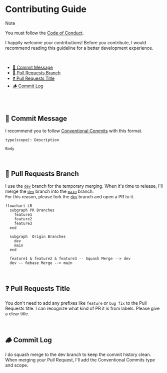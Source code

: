 # Contributing Guide<!-- omit in toc -->

> [!NOTE]
> You must follow the [Code of Conduct](./CODE_OF_CONDUCT.md).

I happily welcome your contributions!
Before you contribute,
I would recommend reading this guideline for a better development experience.

<br />

- [💬 Commit Message](#-commit-message)
- [🎋 Pull Requests Branch](#-pull-requests-branch)
- [❓ Pull Requests Title](#-pull-requests-title)
- [🪵 Commit Log](#-commit-log)

<br /><br />

## 💬 Commit Message

I recommend you to follow [Conventional Commits] with this format.

```commit message
type(scope): Description

Body
```

[Conventional Commits]: https://www.conventionalcommits.org

<br />

## 🎋 Pull Requests Branch

I use the [`dev`] branch for the temporary merging.
When it's time to release, I'll merge the [`dev`] branch into the [`main`] branch.
<br />
For this reason, please fork the [`dev`] branch and open a PR to it.

[`main`]: https://github.com/5ouma/opml-generator/tree/main
[`dev`]: https://github.com/5ouma/opml-generator/tree/dev

```mermaid
flowchart LR
  subgraph PR Branches
    feature1
    feature2
    feature3
  end

  subgraph  Origin Branches
    dev
    main
  end

  feature1 & feature2 & feature3 -- Squash Merge --> dev
  dev -- Rebase Merge --> main
```

<br />

## ❓ Pull Requests Title

You don't need to add any prefixes like `feature` or `bug fix`
to the Pull Requests title.
I can recognize what kind of PR it is from labels.
Please give a clear title.

<br />

## 🪵 Commit Log

I do squash merge to the dev branch to keep the commit history clean.
When merging your Pull Request, I'll add the Conventional Commits type and scope.
